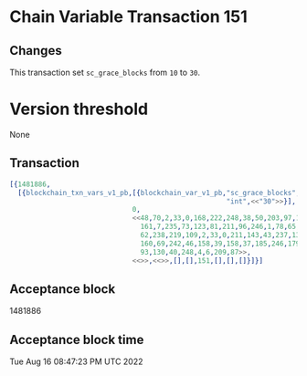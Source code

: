 # Chain Variable Transaction 151

## Changes

This transaction set `sc_grace_blocks` from `10` to `30`.

# Version threshold

None

## Transaction

```erlang
[{1481886,
  [{blockchain_txn_vars_v1_pb,[{blockchain_var_v1_pb,"sc_grace_blocks",
                                                     "int",<<"30">>}],
                              0,
                              <<48,70,2,33,0,168,222,248,38,50,203,97,130,54,86,63,21,
                                161,7,235,73,123,81,211,96,246,1,78,65,226,222,186,206,
                                62,238,219,109,2,33,0,211,143,43,237,133,88,248,84,170,
                                160,69,242,46,158,39,158,37,185,246,179,150,72,13,171,
                                93,130,40,248,4,6,209,87>>,
                              <<>>,<<>>,[],[],151,[],[],[]}]}]
```

## Acceptance block

1481886

## Acceptance block time

Tue Aug 16 08:47:23 PM UTC 2022

